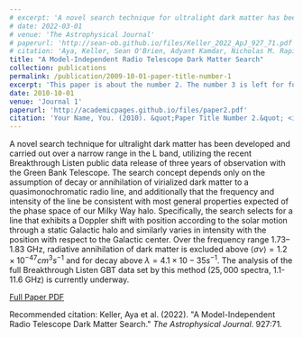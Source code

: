 ```yaml
---
# excerpt: 'A novel search technique for ultralight dark matter has been developed and carries out over a narrow range in the L band.'
# date: 2022-03-01
# venue: 'The Astrophysical Journal'
# paperurl: 'http://sean-ob.github.io/files/Keller_2022_ApJ_927_71.pdf'
# citation: 'Aya, Keller, Sean O'Brien, Adyant Kamdar, Nicholas M. Rapidis, Alexander F. Leder, and Karl van Bibber. (2022). &quot;A Model-Independent Radio Telescope Dark Matter Search.&quot; <i>The Astrophysical Journal.</i>. 927:71.'
title: "A Model-Independent Radio Telescope Dark Matter Search"
collection: publications
permalink: /publication/2009-10-01-paper-title-number-1
excerpt: 'This paper is about the number 2. The number 3 is left for future work.'
date: 2010-10-01
venue: 'Journal 1'
paperurl: 'http://academicpages.github.io/files/paper2.pdf'
citation: 'Your Name, You. (2010). &quot;Paper Title Number 2.&quot; <i>Journal 1</i>. 1(2).'
---
```

A novel search technique for ultralight dark matter has been developed and carried out over a narrow range in the L band, utilizing the recent Breakthrough Listen public data release of three years of observation with the Green Bank Telescope. The search concept depends only on the assumption of decay or annihilation of virialized dark matter to a quasimonochromatic radio line, and additionally that the frequency and intensity of the line be consistent with most general properties expected of the phase space of our Milky Way halo. Specifically, the search selects for a line that exhibits a Doppler shift with position according to the solar motion through a static Galactic halo and similarly varies in intensity with the position with respect to the Galactic center. Over the frequency range $1.73$–$1.83$ GHz, radiative annihilation of dark matter is excluded above $\langle \sigma \nu \rangle = 1.2 \times 10^{-47} cm^3 s^{-1}$ and for decay  above $\lambda = 4.1 × 10−35 s^{−1}$. The analysis of the full Breakthrough Listen GBT data set by this method ($25,000$ spectra, $1.1$-$11.6$ GHz) is currently underway.

[Full Paper PDF](https://iopscience.iop.org/article/10.3847/1538-4357/ac4d93/pdf)

Recommended citation: Keller, Aya et al. (2022). "A Model-Independent Radio Telescope Dark Matter Search." <i>The Astrophysical Journal</i>. 927:71.
